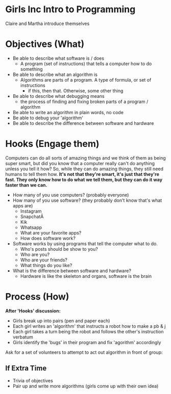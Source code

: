 # Girls Inc Intro to Programming

Claire and Martha introduce themselves

# Objectives (What)
* Be able to describe what software is / does
  * A program (set of instructions) that tells a computer how to do something
* Be able to describe what an algorithm is
  * Algorithms are parts of a program. A type of formula, or set of instructions
    * if this, then that. Otherwise, some other thing
* Be able to describe what debugging means
  * the process of finding and fixing broken parts of a program / algorithm
* Be able to write an algorithm in plain words, no code
* Be able to debug your 'algorithm'
* Be able to describe the difference between software and hardware

# Hooks (Engage them)

Computers can do all sorts of amazing things and we think of them as being super
smart, but did you know that a computer really can't do anything unless you tell it
how? So, while they can do amazing things, they still need humans to tell them how.
__It's not that they're smart, it's just that they're fast. They
only know how to do what we tell them, but they can do it way faster than we can.__

* How many of you use computers? (probably everyone)
* How many of you use software? (they probably don't know that's what apps are)
  * Instagram
  * SnapchatÂ
  * Kik
  * Whatsapp
  * What are your favorite apps?
  * How does software work?
* Software works by using programs that tell the computer what to do.
  * Who's posts should be show to you?
  * Who are you?
  * Who are your friends?
  * What things do you like?
* What is the difference between software and hardware?
  * Hardware is like the skeleton and organs, software is the brain

# Process (How)

__After 'Hooks' discussion:__
* Girls break up into pairs (pen and paper each)
* Each girl writes an 'algorithm' that instructs a robot how to make a pb & j
* Each girl takes a turn being the robot and follows the other's instruction verbatum
* Girls identify the 'bugs' in their program and fix 'agorithm' accordingly

Ask for a set of volunteers to attempt to act out algorithm in front of group:

## If Extra Time

* Trivia of objectives
* Pair up and write more algorithms (girls come up with their own idea)
